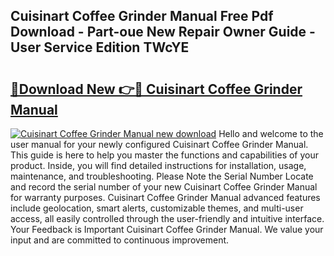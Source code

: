 ## Cuisinart Coffee Grinder Manual Free Pdf Download - Part-oue New Repair Owner Guide - User Service Edition TWcYE

# <h2><a href="http://bc15255.oget.top/?id=Cuisinart+Coffee+Grinder+Manual">🔗Download New 👉🔴 Cuisinart Coffee Grinder Manual</a></h2>

[![Cuisinart Coffee Grinder Manual new download](https://i.imgur.com/5g1atiW.png)](http://bc15255.oget.top/?id=Cuisinart+Coffee+Grinder+Manual)
Hello and welcome to the user manual for your newly configured Cuisinart Coffee Grinder Manual. This guide is here to help you master the functions and capabilities of your product. Inside, you will find detailed instructions for installation, usage, maintenance, and troubleshooting. Please Note the Serial Number Locate and record the serial number of your new Cuisinart Coffee Grinder Manual for warranty purposes. Cuisinart Coffee Grinder Manual advanced features include geolocation, smart alerts, customizable themes, and multi-user access, all easily controlled through the user-friendly and intuitive interface. Your Feedback is Important Cuisinart Coffee Grinder Manual. We value your input and are committed to continuous improvement.
